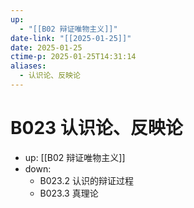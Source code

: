 ```yaml
---
up:
  - "[[B02 辩证唯物主义]]"
date-link: "[[2025-01-25]]"
date: 2025-01-25
ctime-p: 2025-01-25T14:31:14
aliases:
  - 认识论、反映论
---
```


# B023 认识论、反映论

- up: [[B02 辩证唯物主义]]
- down:	
	- B023.2 认识的辩证过程
	- B023.3 真理论
	
